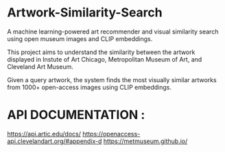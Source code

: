 # Artwork-Similarity-Search
A machine learning-powered art recommender and visual similarity search using open museum images and CLIP embeddings.

This project aims to understand the similarity between the artwork displayed in Instute of Art Chicago, Metropolitan Museum of Art, and Cleveland Art Museum. 

Given a query artwork, the system finds the most visually similar artworks from 1000+ open-access images using CLIP embeddings.

# API DOCUMENTATION :
https://api.artic.edu/docs/
https://openaccess-api.clevelandart.org/#appendix-d
https://metmuseum.github.io/
